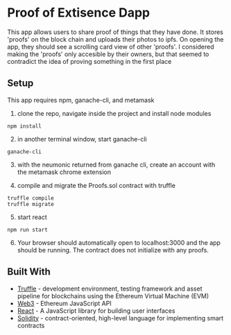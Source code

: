 # Proof of Extisence Dapp

This app allows users to share proof of things that they have done. It stores 'proofs' on the block chain and uploads their photos to ipfs. On opening the app, they should see a scrolling card view of other 'proofs'. I considered making the 'proofs' only accesible by their owners, but that seemed to contradict the idea of proving something in the first place 

## Setup
This app requires npm, ganache-cli, and metamask

1. clone the repo, navigate inside the project and install node modules
```
npm install
``` 
2. in another terminal window, start ganache-cli 
```
ganache-cli
```
3. with the neumonic returned from ganache cli, create an account with the metamask chrome extension

4. compile and migrate the Proofs.sol contract with truffle
```
truffle compile 
truffle migrate
```

5. start react 
``` 
npm run start 
```

6. Your browser should automatically open to localhost:3000 and the app should be running. The contract does not initialize with any proofs.

## Built With

* [Truffle](https://truffleframework.com/) - development environment, testing framework and asset pipeline for blockchains using the Ethereum Virtual Machine (EVM)
* [Web3](https://web3js.readthedocs.io/en/1.0/index.html) - Ethereum JavaScript API
* [React](https://reactjs.org/) - A JavaScript library for building user interfaces
* [Solidity](https://solidity.readthedocs.io/) - contract-oriented, high-level language for implementing smart contracts


